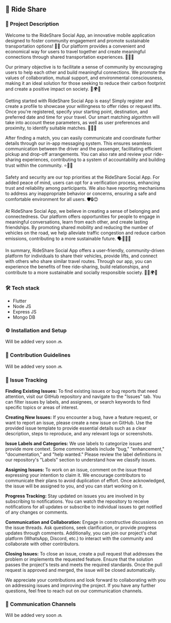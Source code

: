 ## 🚗 Ride Share

### 📜 Project Description

Welcome to the RideShare Social App, an innovative mobile application designed to foster community engagement and promote sustainable transportation options! 📱💡 Our platform provides a convenient and economical way for users to travel together and create meaningful connections through shared transportation experiences. 🤝🚙💨

Our primary objective is to facilitate a sense of community by encouraging users to help each other and build meaningful connections. We promote the values of collaboration, mutual support, and environmental consciousness, making it an ideal solution for those seeking to reduce their carbon footprint and create a positive impact on society. 🌱🌍💚

Getting started with RideShare Social App is easy! Simply register and create a profile to showcase your willingness to offer rides or request lifts. Once you're registered, specify your starting point, destination, and preferred date and time for your travel. Our smart matching algorithm will take into account these parameters, as well as user preferences and proximity, to identify suitable matches. 📆🌟🧩

After finding a match, you can easily communicate and coordinate further details through our in-app messaging system. This ensures seamless communication between the driver and the passenger, facilitating efficient pickup and drop-off arrangements. You can also rate and review your ride-sharing experiences, contributing to a system of accountability and building trust within the community. ⭐📲💬

Safety and security are our top priorities at the RideShare Social App. For added peace of mind, users can opt for a verification process, enhancing trust and reliability among participants. We also have reporting mechanisms to address any inappropriate behavior or concerns, ensuring a safe and comfortable environment for all users. 🛡️🔒😊

At RideShare Social App, we believe in creating a sense of belonging and connectedness. Our platform offers opportunities for people to engage in meaningful conversations, learn from each other, and create lasting friendships. By promoting shared mobility and reducing the number of vehicles on the road, we help alleviate traffic congestion and reduce carbon emissions, contributing to a more sustainable future. 🗣️🤝🚗🌿

In summary, RideShare Social App offers a user-friendly, community-driven platform for individuals to share their vehicles, provide lifts, and connect with others who share similar travel routes. Through our app, you can experience the benefits of free ride-sharing, build relationships, and contribute to a more sustainable and socially responsible society. 🤗🚗🌍💙

### 🛠️ Tech stack

*   Flutter
*   Node JS
*   Express JS
*   Mongo DB

### ⚙️ **Installation and Setup**

Will be added very soon 🔜

### **📄 Contribution Guidelines**

Will be added very soon 🔜

### 🐞 **Issue Tracking**

**Finding Existing Issues:** To find existing issues or bug reports that need attention, visit our GitHub repository and navigate to the "Issues" tab. You can filter issues by labels, and assignees, or search keywords to find specific topics or areas of interest.

**Creating New Issues:** If you encounter a bug, have a feature request, or want to report an issue, please create a new issue on GitHub. Use the provided issue template to provide essential details such as a clear description, steps to reproduce, and any relevant logs or screenshots.

**Issue Labels and Categories:** We use labels to categorize issues and provide more context. Some common labels include "bug," "enhancement," "documentation," and "help wanted." Please review the label definitions in our repository's "Labels" section to understand how we classify issues.

**Assigning Issues:** To work on an issue, comment on the issue thread expressing your intention to claim it. We encourage contributors to communicate their plans to avoid duplication of effort. Once acknowledged, the issue will be assigned to you, and you can start working on it.

**Progress Tracking:** Stay updated on issues you are involved in by subscribing to notifications. You can watch the repository to receive notifications for all updates or subscribe to individual issues to get notified of any changes or comments.

**Communication and Collaboration:** Engage in constructive discussions on the issue threads. Ask questions, seek clarification, or provide progress updates through comments. Additionally, you can join our project's chat platform (WhatsApp, Discord, etc.) to interact with the community and collaborate with other contributors.

**Closing Issues:** To close an issue, create a pull request that addresses the problem or implements the requested feature. Ensure that the solution passes the project's tests and meets the required standards. Once the pull request is approved and merged, the issue will be closed automatically.

We appreciate your contributions and look forward to collaborating with you on addressing issues and improving the project. If you have any further questions, feel free to reach out on our communication channels.


### 💬 **Communication Channels**

Will be added very soon 🔜
